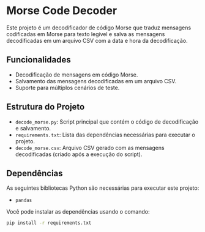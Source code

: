 

# Morse Code Decoder

Este projeto é um decodificador de código Morse que traduz mensagens codificadas em Morse para texto legível e salva as mensagens decodificadas em um arquivo CSV com a data e hora da decodificação.

## Funcionalidades

- Decodificação de mensagens em código Morse.
- Salvamento das mensagens decodificadas em um arquivo CSV.
- Suporte para múltiplos cenários de teste.

## Estrutura do Projeto

- `decode_morse.py`: Script principal que contém o código de decodificação e salvamento.
- `requirements.txt`: Lista das dependências necessárias para executar o projeto.
- `decode_morse.csv`: Arquivo CSV gerado com as mensagens decodificadas (criado após a execução do script).

## Dependências

As seguintes bibliotecas Python são necessárias para executar este projeto:

- `pandas`

Você pode instalar as dependências usando o comando:

```bash
pip install -r requirements.txt
